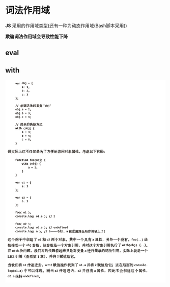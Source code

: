 # 词法作用域

**JS** 采用的作用域类型(还有一种为动态作用域(Bash脚本采用))



**欺骗词法作用域会导致性能下降**

## eval

## with

![image-20220116222155611](image-20220116222155611.png)

